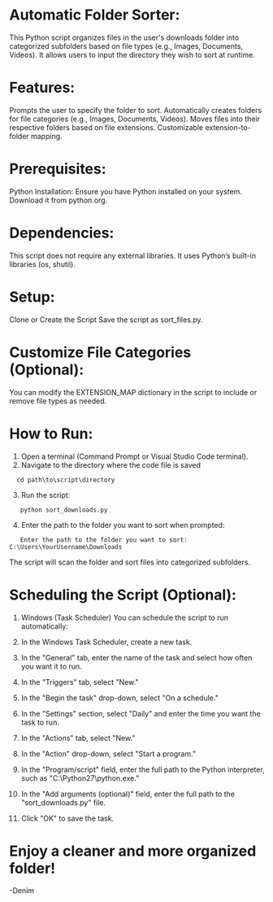 # Automatic Folder Sorter:
This Python script organizes files in the user's downloads folder into categorized subfolders based on file types (e.g., Images, Documents, Videos). It allows users to input the directory they wish to sort at runtime.

# Features:
Prompts the user to specify the folder to sort.
Automatically creates folders for file categories (e.g., Images, Documents, Videos).
Moves files into their respective folders based on file extensions.
Customizable extension-to-folder mapping.

# Prerequisites:
Python Installation:
Ensure you have Python installed on your system. Download it from python.org.

# Dependencies:
This script does not require any external libraries. It uses Python’s built-in libraries (os, shutil).

# Setup:
Clone or Create the Script
Save the script as sort_files.py.

# Customize File Categories (Optional):
You can modify the EXTENSION_MAP dictionary in the script to include or remove file types as needed.

# How to Run:
1. Open a terminal (Command Prompt or Visual Studio Code terminal).
2. Navigate to the directory where the code file is saved
```   
  cd path\to\script\directory
```
3. Run the script:
```
   python sort_downloads.py
```
4. Enter the path to the folder you want to sort when prompted:
```
   Enter the path to the folder you want to sort: C:\Users\YourUsername\Downloads
```
The script will scan the folder and sort files into categorized subfolders.

# Scheduling the Script (Optional):

1. Windows (Task Scheduler)
You can schedule the script to run automatically:

1. In the Windows Task Scheduler, create a new task.
2. In the "General" tab, enter the name of the task and select how often you want it to run.
3. In the "Triggers" tab, select "New."
4. In the "Begin the task" drop-down, select "On a schedule."
5. In the "Settings" section, select "Daily" and enter the time you want the task to run.
6. In the "Actions" tab, select "New."
7. In the "Action" drop-down, select "Start a program."
8. In the "Program/script" field, enter the full path to the Python interpreter, such as "C:\Python27\python.exe."
9. In the "Add arguments (optional)" field, enter the full path to the "sort_downloads.py" file.
10. Click "OK" to save the task.

# Enjoy a cleaner and more organized folder!

-Denim
